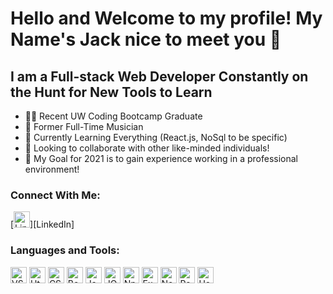# Hello and Welcome to my profile! My Name's Jack nice to meet you 👋

## I am a Full-stack Web Developer Constantly on the Hunt for New Tools to Learn
- 👨‍🎓 Recent UW Coding Bootcamp Graduate
- 🎷 Former Full-Time Musician
- 🌱 Currently Learning Everything (React.js, NoSql to be specific)
- 👥 Looking to collaborate with other like-minded individuals!
- 📅 My Goal for 2021 is to gain experience working in a professional environment!

### Connect With Me:
[<img src='https://cdn.jsdelivr.net/gh/devicons/devicon/icons/linkedin/linkedin-original.svg' alt='Linkedin Icon' width='26px'/>][LinkedIn]

### Languages and Tools:
<img src='https://cdn.jsdelivr.net/gh/devicons/devicon/icons/vscode/vscode-original.svg' alt='VSCode Icon' width='26px'/> <img src='https://cdn.jsdelivr.net/gh/devicons/devicon/icons/html5/html5-original.svg' alt='Html Icon' width='26px'/> <img src='https://cdn.jsdelivr.net/gh/devicons/devicon/icons/css3/css3-original.svg' alt='CSS Icon' width='26px'/> <img src='https://cdn.jsdelivr.net/gh/devicons/devicon/icons/bootstrap/bootstrap-plain.svg' alt='Bootstrap Icon' width='26px'/> <img src='https://cdn.jsdelivr.net/gh/devicons/devicon/icons/javascript/javascript-original.svg' alt='Javascript Icon' width='26px'/> <img src='https://cdn.jsdelivr.net/gh/devicons/devicon/icons/jquery/jquery-original.svg' alt='JQuery Icon' width='26px'/> <img src='https://cdn.jsdelivr.net/gh/devicons/devicon/icons/npm/npm-original-wordmark.svg' alt='Npm Icon' width='26px'/> <img src='https://cdn.jsdelivr.net/gh/devicons/devicon/icons/express/express-original.svg' alt='Express Icon' width='26px'/> <img src='https://cdn.jsdelivr.net/gh/devicons/devicon/icons/nodejs/nodejs-original.svg' alt='Node.js Icon' width='26px'/> <img src='https://cdn.jsdelivr.net/gh/devicons/devicon/icons/react/react-original.svg' alt='React Icon' width='26px'/> <img src='https://cdn.jsdelivr.net/gh/devicons/devicon/icons/heroku/heroku-original.svg' alt='Heroku Icon' width='26px'/>